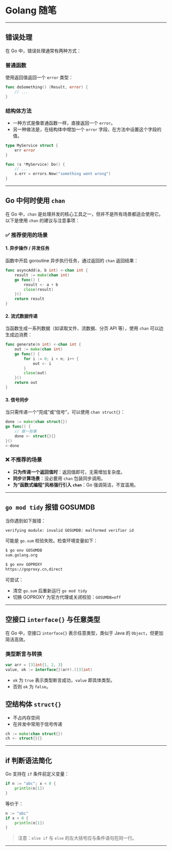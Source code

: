 # Golang 随笔

------

## 错误处理

在 Go 中，错误处理通常有两种方式：

### 普通函数

使用返回值返回一个 `error` 类型：

```go
func doSomething() (Result, error) {
    // ...
}
```

### 结构体方法

- 一种方式是像普通函数一样，直接返回一个 `error`。
- 另一种做法是，在结构体中增加一个 `error` 字段，在方法中设置这个字段的值。

```go
type MyService struct {
    err error
}

func (s *MyService) Do() {
    // ...
    s.err = errors.New("something went wrong")
}
```

------

## Go 中何时使用 `chan`

在 Go 中，`chan` 是处理并发的核心工具之一，但并不是所有场景都适合使用它。以下是使用 `chan` 的建议与注意事项：

### ✅ 推荐使用的场景

#### 1. 异步操作 / 并发任务

函数中开启 goroutine 异步执行任务，通过返回的 `chan` 返回结果：

```go
func asyncAdd(a, b int) <-chan int {
    result := make(chan int)
    go func() {
        result <- a + b
        close(result)
    }()
    return result
}
```

#### 2. 流式数据传递

当函数生成一系列数据（如读取文件、流数据、分页 API 等），使用 `chan` 可以边生成边消费：

```go
func generate(n int) <-chan int {
    out := make(chan int)
    go func() {
        for i := 0; i < n; i++ {
            out <- i
        }
        close(out)
    }()
    return out
}
```

#### 3. 信号同步

当只需传递一个“完成”或“信号”，可以使用 `chan struct{}`：

```go
done := make(chan struct{})
go func() {
    // 做一些事
    done <- struct{}{}
}()
<-done
```

### ❌ 不推荐的场景

- **只为传递一个返回值时**：返回值即可，无需增加复杂度。
- **同步计算场景**：没必要用 `chan` 包装同步调用。
- **为“函数式编程”风格强行引入 `chan`**：Go 强调简洁，不宜滥用。

------

## `go mod tidy` 报错 GOSUMDB

当你遇到如下报错：

```bash
verifying module: invalid GOSUMDB: malformed verifier id
```

可能是 `go.sum` 校验失败。检查环境变量如下：

```bash
$ go env GOSUMDB
sum.golang.org

$ go env GOPROXY
https://goproxy.cn,direct
```

可尝试：

- 清空 `go.sum` 后重新运行 `go mod tidy`
- 切换 GOPROXY 为官方代理或关闭校验：`GOSUMDB=off`

------

## 空接口 `interface{}` 与任意类型

在 Go 中，空接口 `interface{}` 表示任意类型，类似于 Java 的 `Object`，但更加简洁高效。

### 类型断言与转换

```go
var arr = [3]int{1, 2, 3}
value, ok := interface{}(arr).([3]int)
```

- `ok` 为 `true` 表示类型断言成功，`value` 即具体类型。
- 否则 `ok` 为 `false`。

## 空结构体 `struct{}`

- 不占内存空间
- 在并发中常用于信号传递

```go
ch := make(chan struct{})
ch <- struct{}{}
```

------

## if 判断语法简化

Go 支持在 `if` 条件前定义变量：

```go
if n := "abc"; x < 0 {
    println(n[1])
}
```

等价于：

```go
n := "abc"
if x < 0 {
    println(n[1])
}
```

> 注意：`else if` 与 `else` 的左大括号应与条件语句在同一行。

------


